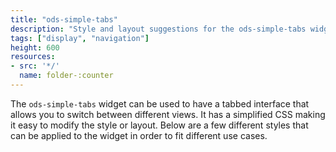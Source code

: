 ```yaml
---
title: "ods-simple-tabs"
description: "Style and layout suggestions for the ods-simple-tabs widget."
tags: ["display", "navigation"]
height: 600
resources:
- src: '*/'
  name: folder-:counter
---
```


The `ods-simple-tabs` widget can be used to have a tabbed interface that allows you to switch between different views. It has a simplified CSS making it easy to modify the style or layout.
Below are a few different styles that can be applied to the widget in order to fit different use cases.
